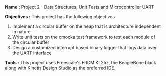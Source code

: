 **Name :** Project 2 - Data Structures, Unit Tests and Microcontroller UART

**Objectives :** This project has the following objectives

1. Implement a circular buffer on the heap that is architecture independent in nature
1. Write unit tests on the cmocka test framework to test each module of the circular buffer
1. Design a customized interrupt based binary logger that logs data over the UART interface


**Tools :** This project uses Freescale's FRDM KL25z, the BeagleBone black along with Kinetis Design Studio as the preferred IDE.


